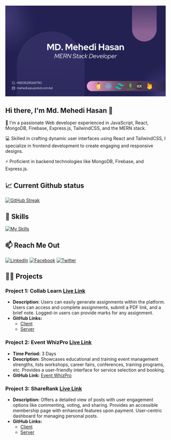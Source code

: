 ![The San Juan Mountains are beautiful!](https://raw.githubusercontent.com/mehedihasanepu/mehedihasanepu/main/Purple%20Pink%20Modern%20Programmer%20Online%20Portfolio.png "San Juan Mountains")

## Hi there, I'm Md. Mehedi Hasan 👋

🚀 I'm a passionate Web developer experienced in JavaScript, React, MongoDB, Firebase, Express.js, TailwindCSS, and the MERN stack.

💻 Skilled in crafting dynamic user interfaces using React and TailwindCSS, I specialize in frontend development to create engaging and responsive designs.

⚡️ Proficient in backend technologies like MongoDB, Firebase, and Express.js.

## 📈 Current Github status
[![GitHub Streak](https://github-readme-streak-stats.herokuapp.com?user=mehedihasanepu&theme=iceberg&hide_border=true&border_radius=6)](https://git.io/streak-stats)


## 🚀 Skills
[![My Skills](https://skillicons.dev/icons?i=html,css,js,react,express,mongodb,tailwind,vite,firebase,figma,bootstrap,github,vscode)](https://skillicons.dev)


## 📫 Reach Me Out

[![LinkedIn](https://img.shields.io/badge/LinkedIn-Connect-blue?style=for-the-badge&logo=linkedin)](https://www.linkedin.com/in/md-mehedi-hasan-epu/)
[![Facebook](https://img.shields.io/badge/Facebook-Follow-blue?style=for-the-badge&logo=facebook)](https://www.facebook.com/mehedihasanepu)
[![Twitter](https://img.shields.io/badge/Twitter-Follow-blue?style=for-the-badge&logo=twitter)](https://twitter.com/mhasanepu)

## 🧑‍💻 Projects

### Project 1: Collab Learn [Live Link](https://collab-learn-d959c.web.app)
- **Description:** Users can easily generate assignments within the platform. Users can access and complete assignments, submit a PDF link, and a brief note. Logged-in users can provide marks for any assignment.
- **GitHub Links:**
  - [Client](https://github.com/mehedihasanepu/Collab-Learn-client)
  - [Server](https://github.com/mehedihasanepu/Collab-Learn-server)

### Project 2: Event WhizPro [Live Link](https://collab-learn-d959c.web.app)
- **Time Period:** 3 Days
- **Description:** Showcases educational and training event management strengths, lists workshops, career fairs, conferences, training programs, etc. Provides a user-friendly interface for service selection and booking.
- **GitHub Link:** [Event WhizPro](https://github.com/mehedihasanepu/Event-WhizPro)

### Project 3: ShareRank [Live Link](https://sharerank-f55da.web.app/)
- **Description:** Offers a detailed view of posts with user engagement options like commenting, voting, and sharing. Provides an accessible membership page with enhanced features upon payment. User-centric dashboard for managing personal posts.
- **GitHub Links:**
  - [Client](https://github.com/mehedihasanepu/Collab-Learn-client)
  - [Server](https://github.com/mehedihasanepu/Collab-Learn-server)


